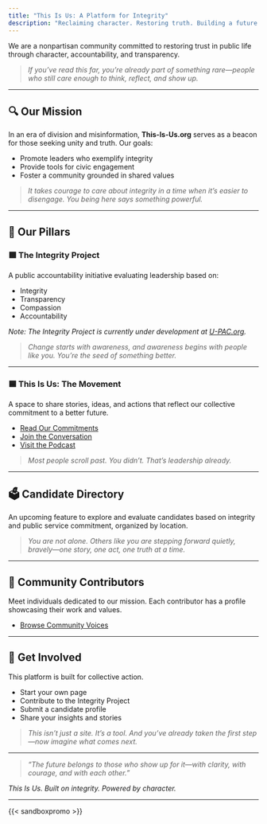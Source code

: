 ```yaml
---
title: "This Is Us: A Platform for Integrity"
description: "Reclaiming character. Restoring truth. Building a future grounded in accountability."
---
```


We are a nonpartisan community committed to restoring trust in public life through character, accountability, and transparency.

> *If you’ve read this far, you’re already part of something rare—people who still care enough to think, reflect, and show up.*

---

## 🔍 Our Mission

In an era of division and misinformation, **This-Is-Us.org** serves as a beacon for those seeking unity and truth. Our goals:

- Promote leaders who exemplify integrity  
- Provide tools for civic engagement  
- Foster a community grounded in shared values

> *It takes courage to care about integrity in a time when it’s easier to disengage. You being here says something powerful.*

---

## 🧱 Our Pillars

### 🟩 The Integrity Project

A public accountability initiative evaluating leadership based on:

- Integrity  
- Transparency  
- Compassion  
- Accountability

*Note: The Integrity Project is currently under development at [U-PAC.org](https://u-pac.org).*

> *Change starts with awareness, and awareness begins with people like you. You’re the seed of something better.*

---

### 🟦 This Is Us: The Movement

A space to share stories, ideas, and actions that reflect our collective commitment to a better future.

- [Read Our Commitments](/the-why)  
- [Join the Conversation](/voices)  
- [Visit the Podcast](/podcast)

> *Most people scroll past. You didn’t. That’s leadership already.*

---

## 🗳️ Candidate Directory 

An upcoming feature to explore and evaluate candidates based on integrity and public service commitment, organized by location.

> *You are not alone. Others like you are stepping forward quietly, bravely—one story, one act, one truth at a time.*

---

## 👥 Community Contributors

Meet individuals dedicated to our mission. Each contributor has a profile showcasing their work and values.

- [Browse Community Voices](/contributors)

---

## 🔧 Get Involved

This platform is built for collective action.

- Start your own page  
- Contribute to the Integrity Project  
- Submit a candidate profile  
- Share your insights and stories

> *This isn’t just a site. It’s a tool. And you’ve already taken the first step—now imagine what comes next.*

---

> *“The future belongs to those who show up for it—with clarity, with courage, and with each other.”*

*This Is Us. Built on integrity. Powered by character.*

---

<!-- Six-Second Sandbox Promo Banner -->
{{< sandboxpromo >}}
